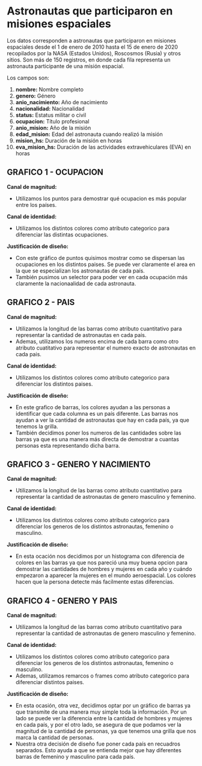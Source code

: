 # Astronautas que participaron en misiones espaciales

Los datos corresponden a astronautas que participaron en misiones espaciales desde el 1 de enero de 2010 hasta el 15 de enero de 2020 recopilados por la NASA (Estados Unidos), Roscosmos (Rusia) y otros sitios. Son más de 150 registros, en donde cada fila representa un astronauta participante de una misión espacial. 

Los campos son:

1. **nombre:** Nombre completo
2. **genero:** Género
3. **anio_nacimiento:** Año de nacimiento
4. **nacionalidad:** Nacionalidad
5. **status:** Estatus militar o civil
6. **ocupacion:** Título profesional
7. **anio_mision:** Año de la misión 
8. **edad_mision:** Edad del astronauta cuando realizó la misión
9. **mision_hs:** Duración de la misión en horas
10. **eva_mision_hs:** Duración de las actividades extravehiculares (EVA) en horas


## GRAFICO 1 - OCUPACION

**Canal de magnitud:**
- Utilizamos los puntos para demostrar qué ocupacion es más popular entre los países.

**Canal de identidad:**
- Utilizamos los distintos colores como atributo categorico para diferenciar las distintas ocupaciones.

**Justificación de diseño:**
- Con este gráfico de puntos quisimos mostrar como se dispersan las ocupaciones en los distintos paises. Se puede ver claramente el area en la que se especializan los astronautas de cada país.
- También pusimos un selector para poder ver en cada ocupación más claramente la nacionaalidad de cada astronauta.

## GRAFICO 2 - PAIS

**Canal de magnitud:**
- Utilizamos la longitud de las barras como atributo cuantitativo para representar la cantidad de astronautas en cada pais.
- Ademas, utilizamos los numeros encima de cada barra como otro atributo cuatitativo para representar el numero exacto de astronautas en cada pais.

**Canal de identidad:**
- Utilizamos los distintos colores como atributo categorico para diferenciar los distintos paises.

**Justificación de diseño:**
- En este grafico de barras, los colores ayudan a las personas a identificar que cada columna es un país diferente. Las barras nos ayudan a ver la cantidad de astronautas que hay en cada país, ya que tenemos la grilla.
- También decidimos poner los numeros de las cantidades sobre las barras ya que es una manera más directa de demostrar a cuantas personas esta representando dicha barra.

## GRAFICO 3 - GENERO Y NACIMIENTO

**Canal de magnitud:**
- Utilizamos la longitud de las barras como atributo cuantitativo para representar la cantidad de astronautas de genero masculino y femenino.

**Canal de identidad:**
- Utilizamos los distintos colores como atributo categorico para diferenciar los generos de los distintos astronautas, femenino o masculino.

**Justificación de diseño:**
- En esta ocación nos decidimos por un histograma con diferencia de colores en las barras ya que nos pareció una muy buena opcion para demostrar las cantidades de hombres y mujeres en cada año y cuándo empezaron a aparecer la mujeres en el mundo aeroespacial. Los colores hacen que la persona detecte más facilmente estas diferencias.

## GRAFICO 4 - GENERO Y PAIS

**Canal de magnitud:**
- Utilizamos la longitud de las barras como atributo cuantitativo para representar la cantidad de astronautas de genero masculino y femenino.

**Canal de identidad:**
- Utilizamos los distintos colores como atributo categorico para diferenciar los generos de los distintos astronautas, femenino o masculino.
- Ademas, utilizamos remarcos o frames como atributo categorico para diferenciar distintos paises.

**Justificación de diseño:**
- En esta ocasión, otra vez, decidimos optar por un gráfico de barras ya que transmite de una manera muy simple toda la información. Por un lado se puede ver la diferencia entre la cantidad de hombres y mujeres en cada país, y por el otro lado, se asegura de que podamos ver la magnitud de la cantidad de personas, ya que tenemos una grilla que nos marca la cantidad de personas.
- Nuestra otra decisión de diseño fue poner cada país en recuadros separados. Esto ayuda a que se entienda mejor que hay diferentes barras de femenino y masculino para cada país.
